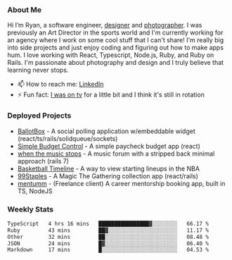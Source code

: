### About Me
Hi I’m Ryan, a software engineer, [designer](https://www.denvermullets.com/video) and [photographer](https://www.denvermullets.com/). I was previously an Art Director in the sports world and I'm currently working for an agency where I work on some cool stuff that I can't share! I'm really big into side projects and just enjoy coding and figuring out how to make apps hum. I love working with React, Typescript, Node.js, Ruby, and Ruby on Rails. I'm passionate about photography and design and I truly believe that learning never stops.

- 📫 How to reach me: [LinkedIn](https://www.linkedin.com/in/ryanvaznis)
- ⚡ Fun fact: [I was on tv](https://vimeo.com/381425882) for a little bit and I think it's still in rotation

### Deployed Projects
- [BallotBox](https://voteballotbox.com/) - A social polling application w/embeddable widget (react/ts/rails/solidqueue/sockets)
- [Simple Budget Control](https://simplebudgetcontrol.com/) - A simple paycheck budget app (react)
- [when the music stops](https://whenthemusicstops.net) - A music forum with a stripped back minimal approach (rails 7)
- [Basketball Timeline](https://basketball-timeline.com/?team=PHO&year=2023) - A way to view starting lineups in the NBA
- [99Staples](https://www.99staples.com/collections/denvermullets/9) - A Magic The Gathering collection app (react/rails)
- [mentumm](https://portal.mentumm.com/) - (Freelance client) A career mentorship booking app, built in TS, NodeJS

### Weekly Stats
<!--START_SECTION:waka-->

```txt
TypeScript   4 hrs 16 mins   ████████████████▓░░░░░░░░   66.17 %
Ruby         43 mins         ██▓░░░░░░░░░░░░░░░░░░░░░░   11.17 %
Other        32 mins         ██░░░░░░░░░░░░░░░░░░░░░░░   08.48 %
JSON         24 mins         █▓░░░░░░░░░░░░░░░░░░░░░░░   06.40 %
Markdown     17 mins         █░░░░░░░░░░░░░░░░░░░░░░░░   04.53 %
```

<!--END_SECTION:waka-->
